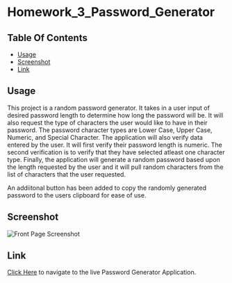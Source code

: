 # Homework_3_Password_Generator

## Table Of Contents
* [Usage](#usage)
* [Screenshot](#screenshot)
* [Link](#link)

## Usage

This project is a random password generator.  It takes in a user input of desired password length to determine how long the password will be.  It will also request the type of characters the user would like to have in their password.  The password character types are Lower Case, Upper Case, Numeric, and Special Character.  The application will also verify data entered by the user.  It will first verify their password length is numeric.  The second verification is to verify that they have selected atleast one character type.  Finally, the application will generate a random password based upon the length requested by the user and it will pull random characters from the list of characters that the user requested.  

An addiitonal button has been added to copy the randomly generated password to the users clipboard for ease of use.


## Screenshot

![Front Page Screenshot](./Assets/images/password-generator.gif)

## Link

[Click Here](https://jrod3323.github.io/Homework_3_Password_Generator/) to navigate to the live Password Generator Application.